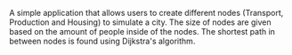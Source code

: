 A simple application that allows users to create different nodes (Transport, Production and Housing) to simulate a city. The size of nodes are given based on the amount of people inside of the nodes. The shortest path in between nodes is found using Dijkstra's algorithm.